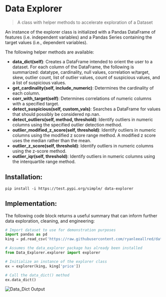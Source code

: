 # Data Explorer
> A class with helper methods to accelerate exploration of a Dataset

An instance of the explorer class is initialized with a Pandas DataFrame of features (i.e. independent variables) and a Pandas Series containing the target values (i.e., dependent variables).

The following helper methods are available: 
- **data_dict(self)**: Creates a DataFrame intended to orient the user to a dataset. For each column of the DataFrame, the following is summarized: datatype, cardinality, null values, correlation w/target, skew, outlier count, list of outlier values, count of suspicious values, and a list of suspicious values.
- **get_cardinality(self, include_numeric)**: Determines the cardinality of each column. 
- **corr_with_target(self)**: Determines correlations of numeric columns with a specified target. 
- **detect_suspicious(self, custom_vals)**: Searches a DataFrame for values that should possibly be considered np.nan.
- **detect_outliers(self, method, threshold)**: Identify outliers in numeric columns using the specified outlier detection method.
- **outlier_modified_z_score(self, threshold)**: Identify outliers in numeric columns using the modified z score range method. A modified z score uses the median rather than the mean.
- **outlier_z_score(self, threshold)**: Identify outliers in numeric columns using the z-score method. 
- **outlier_iqr(self, threshold)**: Identify outliers in numeric columns using the interquartile range method.

## Installation: 
```pip install -i https://test.pypi.org/simple/ data-explorer```

## Implementation: 
The following code block returns a useful summary that can inform further data exploration, cleaning, and engineering: 
```python
# Import dataset to use for demonstration purposes
import pandas as pd
king = pd.read_csv('https://raw.githubusercontent.com/ryanleeallred/datasets/master/kc_house_data.csv')

# Assumes the data_explorer package has already been installed
from Data_Explorer.explorer import explorer

# Initialize an instance of the explorer class 
ex = explorer(king, king['price'])

# Call the data_dict() method
ex.data_dict()
```

![Data_Dict Output](https://raw.githubusercontent.com/mbrady4/lambdata/master/Test/Demo_Example.png)
